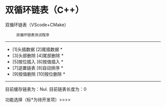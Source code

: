 # 双循环链表（C++）
双循环链表（VScode+CMake）

         双循环链表测试程序        
*********************************
*  [1]头插数据     [2]尾插数据   *
*  [3]头部删除     [4]尾部删除   *
*  [5]按位插入     [6]按值插入   *
*  [7]逆置链表     [8]自动排序   *
*  [9]按值删除     [10]按位删除  *
*********************************
目前缓存链表为：Nul.
目前链表长度为：0

功能选择（标*为待开发项）>>>>